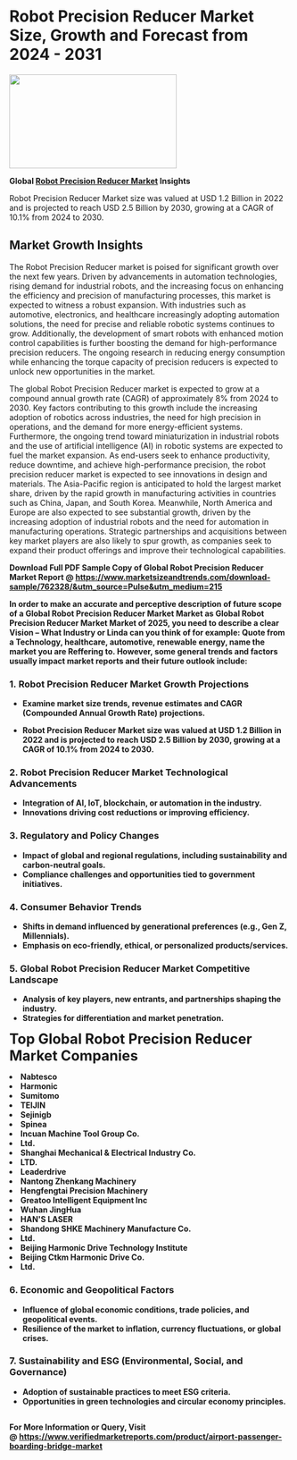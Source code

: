 <H1>Robot Precision Reducer Market Size, Growth and Forecast from 2024 - 2031</H1><img class="aligncenter size-medium wp-image-584254" src="https://thirdeyenews.in/wp-content/uploads/2024/09/Global-Market-Research-300x168.jpeg" alt="" width="300" height="168" /><p><strong>Global&nbsp;<a href="https://www.marketsizeandtrends.com/download-sample/762328/&amp;utm_source=Pulse&amp;utm_medium=215">Robot Precision Reducer Market</a> Insights</strong></p><p>Robot Precision Reducer Market size was valued at USD 1.2 Billion in 2022 and is projected to reach USD 2.5 Billion by 2030, growing at a CAGR of 10.1% from 2024 to 2030.</p><p><h2>Market Growth Insights</h2> <p>The Robot Precision Reducer market is poised for significant growth over the next few years. Driven by advancements in automation technologies, rising demand for industrial robots, and the increasing focus on enhancing the efficiency and precision of manufacturing processes, this market is expected to witness a robust expansion. With industries such as automotive, electronics, and healthcare increasingly adopting automation solutions, the need for precise and reliable robotic systems continues to grow. Additionally, the development of smart robots with enhanced motion control capabilities is further boosting the demand for high-performance precision reducers. The ongoing research in reducing energy consumption while enhancing the torque capacity of precision reducers is expected to unlock new opportunities in the market.</p> <p><strong></strong></p> <p>The global Robot Precision Reducer market is expected to grow at a compound annual growth rate (CAGR) of approximately 8% from 2024 to 2030. Key factors contributing to this growth include the increasing adoption of robotics across industries, the need for high precision in operations, and the demand for more energy-efficient systems. Furthermore, the ongoing trend toward miniaturization in industrial robots and the use of artificial intelligence (AI) in robotic systems are expected to fuel the market expansion. As end-users seek to enhance productivity, reduce downtime, and achieve high-performance precision, the robot precision reducer market is expected to see innovations in design and materials. The Asia-Pacific region is anticipated to hold the largest market share, driven by the rapid growth in manufacturing activities in countries such as China, Japan, and South Korea. Meanwhile, North America and Europe are also expected to see substantial growth, driven by the increasing adoption of industrial robots and the need for automation in manufacturing operations. Strategic partnerships and acquisitions between key market players are also likely to spur growth, as companies seek to expand their product offerings and improve their technological capabilities. <p><strong></p><p><span class=""><strong>Download Full PDF Sample Copy of Global Robot Precision Reducer Market Report</strong> @ <a href="https://www.marketsizeandtrends.com/download-sample/762328/&amp;utm_source=Pulse&amp;utm_medium=215" target="_blank">https://www.marketsizeandtrends.com/download-sample/762328/&amp;utm_source=Pulse&amp;utm_medium=215</a></span></p><p>In order to make an accurate and perceptive description of future scope of a Global&nbsp;Robot Precision Reducer Market Market as Global&nbsp;Robot Precision Reducer Market Market of 2025, you need to describe a clear Vision &ndash; What Industry or Linda can you think of for example: Quote from a Technology, healthcare, automotive, renewable energy, name the market you are Reffering to. However, some general trends and factors usually impact market reports and their future outlook include:</p><h3>1.&nbsp;<strong>Robot Precision Reducer Market Growth Projections</strong></h3><ul><li>Examine market size trends, revenue estimates and CAGR (Compounded Annual Growth Rate) projections.</li><li><p>Robot Precision Reducer Market size was valued at USD 1.2 Billion in 2022 and is projected to reach USD 2.5 Billion by 2030, growing at a CAGR of 10.1% from 2024 to 2030.</p></li></ul><h3>2.&nbsp;<strong>Robot Precision Reducer Market Technological Advancements</strong></h3><ul><li>Integration of AI, IoT, blockchain, or automation in the industry.</li><li>Innovations driving cost reductions or improving efficiency.</li></ul><h3>3.&nbsp;<strong>Regulatory and Policy Changes</strong></h3><ul><li>Impact of global and regional regulations, including sustainability and carbon-neutral goals.</li><li>Compliance challenges and opportunities tied to government initiatives.</li></ul><h3>4.&nbsp;<strong>Consumer Behavior Trends</strong></h3><ul><li>Shifts in demand influenced by generational preferences (e.g., Gen Z, Millennials).</li><li>Emphasis on eco-friendly, ethical, or personalized products/services.</li></ul><h3>5.&nbsp;<strong>Global Robot Precision Reducer Market Competitive Landscape</strong></h3><ul><li>Analysis of key players, new entrants, and partnerships shaping the industry.</li><li>Strategies for differentiation and market penetration.</li></ul><p data-pm-slice="1 1 []"><span style="color: inherit; font-family: inherit; font-size: 25px;">Top Global Robot Precision Reducer Market Companies</span></p><div class="" data-test-id=""><p><li>Nabtesco</li><li> Harmonic</li><li> Sumitomo</li><li> TEIJIN</li><li> Sejinigb</li><li> Spinea</li><li> Incuan Machine Tool Group Co.</li><li> Ltd.</li><li> Shanghai Mechanical & Electrical Industry Co.</li><li>LTD.</li><li> Leaderdrive</li><li> Nantong Zhenkang Machinery</li><li> Hengfengtai Precision Machinery</li><li> Greatoo Intelligent Equipment Inc</li><li> Wuhan JingHua</li><li> HAN'S LASER</li><li> Shandong SHKE Machinery Manufacture Co.</li><li> Ltd.</li><li> Beijing Harmonic Drive Technology Institute</li><li> Beijing Ctkm Harmonic Drive Co.</li><li>Ltd.</li></p></div><h3>6.&nbsp;<strong>Economic and Geopolitical Factors</strong></h3><ul><li>Influence of global economic conditions, trade policies, and geopolitical events.</li><li>Resilience of the market to inflation, currency fluctuations, or global crises.</li></ul><h3>7.&nbsp;<strong>Sustainability and ESG (Environmental, Social, and Governance)</strong></h3><ul><li>Adoption of sustainable practices to meet ESG criteria.</li><li>Opportunities in green technologies and circular economy principles.</li></ul><h2><strong style="font-size: 14px;">For More Information or Query, Visit @&nbsp;</strong><a style="background-color: #ffffff; font-size: 14px;" href="https://www.marketsizeandtrends.com/report/robot-precision-reducer-market/" target="_blank">https://www.verifiedmarketreports.com/product/airport-passenger-boarding-bridge-market</a></h2>
